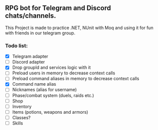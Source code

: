 ﻿## RPG bot for Telegram and Discord chats/channels.

This Project is made to practice .NET, NUnit with Moq and using it for fun with friends in our telegram group.

### Todo list:
- [x] Telegram adapter
- [ ] Discord adapter
- [x] Drop groupId and services logic with it   
- [ ] Preload users in memory to decrease context calls
- [ ] Preload command aliases in memory to decrease context calls 
- [x] Command name alias
- [ ] Nicknames (alias for username)  
- [ ] Phase/combat system (duels, raids etc.)
- [ ] Shop 
- [ ] Inventory
- [ ] Items (potions, weapons and armors)
- [ ] Classes?
- [ ] Skills